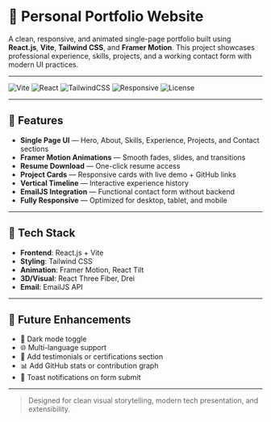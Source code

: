 # 💼 Personal Portfolio Website

A clean, responsive, and animated single-page portfolio built using **React.js**, **Vite**, **Tailwind CSS**, and **Framer Motion**. This project showcases professional experience, skills, projects, and a working contact form with modern UI practices.

---

![Vite](https://img.shields.io/badge/Vite-Fast-blueviolet?logo=vite)
![React](https://img.shields.io/badge/React-JS-61dafb?logo=react)
![TailwindCSS](https://img.shields.io/badge/Tailwind-CSS-38bdf8?logo=tailwindcss)
![Responsive](https://img.shields.io/badge/Responsive-Design-brightgreen)
![License](https://img.shields.io/badge/License-MIT-green)

---

## 🚀 Features

- **Single Page UI** — Hero, About, Skills, Experience, Projects, and Contact sections
- **Framer Motion Animations** — Smooth fades, slides, and transitions
- **Resume Download** — One-click resume access
- **Project Cards** — Responsive cards with live demo + GitHub links
- **Vertical Timeline** — Interactive experience history
- **EmailJS Integration** — Functional contact form without backend
- **Fully Responsive** — Optimized for desktop, tablet, and mobile

---

## 🧰 Tech Stack

- **Frontend**: React.js + Vite
- **Styling**: Tailwind CSS
- **Animation**: Framer Motion, React Tilt
- **3D/Visual**: React Three Fiber, Drei
- **Email**: EmailJS API

---

## 🔮 Future Enhancements

- 🌙 Dark mode toggle  
- 🌐 Multi-language support  
- 📜 Add testimonials or certifications section  
- 📊 Add GitHub stats or contribution graph  
- 💬 Toast notifications on form submit

---

> Designed for clean visual storytelling, modern tech presentation, and extensibility.
